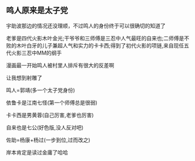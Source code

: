 ## 鸣人原来是太子党 ##

宇助波那边的情况还没理顺，不过鸣人的身份终于可以很确切的知道了

老爹是四代火影木叶金光;干爷爷和三师傅是三忍中人气最旺的自来也;二师傅是不败的木叶白牙的儿子兼超人气和实力的卡卡西;得到了初代火影的项链,来自现任五代火影三忍中MM的纲手

漫画最一开始鸣人被村里人排斥有很大的反差啊


让我想到射雕了

鸣人=郭靖(多一个太子党身份)

依鲁卡是江南七怪(第一个师傅总是很弱) 

卡卡西是男黄蓉(自己厉害,老爹也厉害)  

自来也是七公(好色版,没人反对吧)

佐助=杨康+杨过(一步到位,过而改之)

岸本肯定是读过金庸了哈哈
